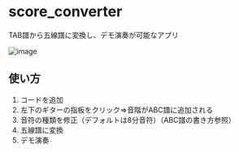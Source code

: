# score_converter
TAB譜から五線譜に変換し、デモ演奏が可能なアプリ

![image](https://user-images.githubusercontent.com/79554085/127770866-d9d920dc-0280-4404-985d-708dc9abaa78.png)

## 使い方
1. コードを追加
2. 左下のギターの指板をクリック⇒音階がABC譜に追加される
3. 音符の種類を修正（デフォルトは8分音符）（ABC譜の書き方参照）
4. 五線譜に変換
5. デモ演奏


